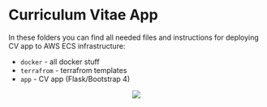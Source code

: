 # Curriculum Vitae App

In these folders you can find all needed files and instructions for deploying CV app to AWS ECS infrastructure:
* `docker` - all docker stuff
* `terrafrom` - terrafrom templates
* `app` - CV app (Flask/Bootstrap 4)

<p align="center">
  <img src="screenshots/cv-app.png" />
</p>
